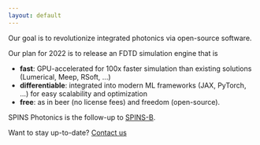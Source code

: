```yaml
---
layout: default
---
```


Our goal is to revolutionize integrated photonics via open-source software.

Our plan for 2022 is to release an FDTD simulation engine that is
- **fast**: GPU-accelerated for 100x faster simulation than existing solutions (Lumerical, Meep, RSoft, ...)
- **differentiable**: integrated into modern ML frameworks (JAX, PyTorch, ...) for easy scalability and optimization
- **free**: as in beer (no license fees) and freedom (open-source).

SPINS Photonics is the follow-up to [SPINS-B](https://github.com/stanfordnqp/spins-b).

Want to stay up-to-date? [Contact us](mailto:jesselu@spinsphotonics.com)
